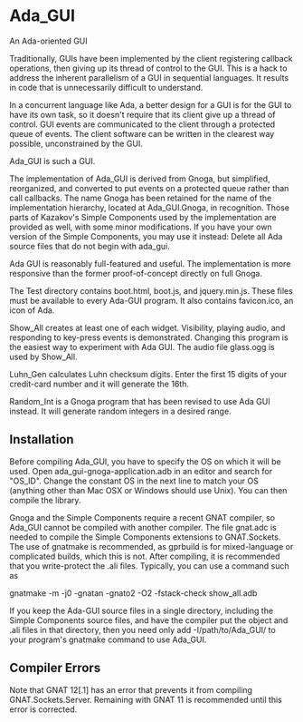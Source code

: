 # Ada_GUI
An Ada-oriented GUI

Traditionally, GUIs have been implemented by the client registering callback operations, then giving up its thread of control to the GUI. This is a hack to address the inherent parallelism of a GUI in sequential languages. It results in code that is unnecessarily difficult to understand.

In a concurrent language like Ada, a better design for a GUI is for the GUI to have its own task, so it doesn't require that its client give up a thread of control. GUI events are communicated to the client through a protected queue of events. The client software can be written in the clearest way possible, unconstrained by the GUI.

Ada_GUI is such a GUI.

The implementation of Ada_GUI is derived from Gnoga, but simplified, reorganized, and converted to put events on a protected queue rather than call callbacks. The name Gnoga has been retained for the name of the implementation hierarchy, located at Ada_GUI.Gnoga, in recognition. Those parts of Kazakov's Simple Components used by the implementation are provided as well, with some minor modifications. If you have your own version of the Simple Components, you may use it instead: Delete all Ada source files that do not begin with ada_gui.

Ada GUI is reasonably full-featured and useful. The implementation is more responsive than the former proof-of-concept directly on full Gnoga.

The Test directory contains boot.html, boot.js, and jquery.min.js. These files must be available to every Ada-GUI program. It also contains favicon.ico, an icon of Ada.

Show_All creates at least one of each widget. Visibility, playing audio, and responding to key-press events is demonstrated. Changing this program is the easiest way to experiment with Ada GUI. The audio file glass.ogg is used by Show_All.

Luhn_Gen calculates Luhn checksum digits. Enter the first 15 digits of your credit-card number and it will generate the 16th.

Random_Int is a Gnoga program that has been revised to use Ada GUI instead. It will generate random integers in a desired range.

## Installation

Before compiling Ada_GUI, you have to specify the OS on which it will be used. Open ada_gui-gnoga-application.adb in an editor and search for "OS_ID". Change the constant OS in the next line to match your OS (anything other than Mac OSX or Windows should use Unix). You can then compile the library.

Gnoga and the Simple Components require a recent GNAT compiler, so Ada_GUI cannot be compiled with another compiler. The file gnat.adc is needed to compile the Simple Components extensions to GNAT.Sockets. The use of gnatmake is recommended, as gprbuild is for mixed-language or complicated builds, which this is not. After compiling, it is recommended that you write-protect the .ali files. Typically, you can use a command such as

gnatmake -m -j0 -gnatan -gnato2 -O2 -fstack-check show_all.adb

If you keep the Ada-GUI source files in a single directory, including the Simple Components source files, and have the compiler put the object and .ali files in that directory, then you need only add -I/path/to/Ada_GUI/ to your program's gnatmake command to use Ada_GUI.

## Compiler Errors

Note that GNAT 12[.1] has an error that prevents it from compiling GNAT.Sockets.Server. Remaining with GNAT 11 is recommended until this error is corrected.
